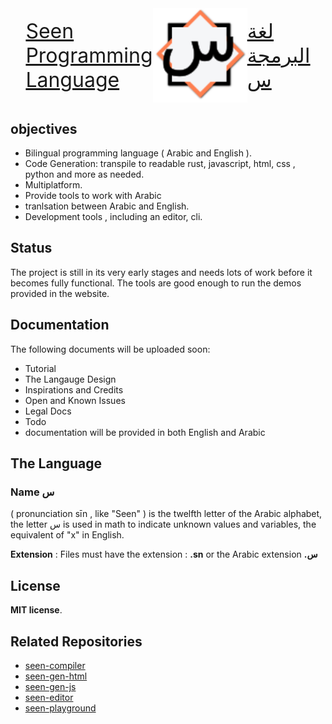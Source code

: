 <div style="display: flex; flex-direction: row; justify-content: center; align-items: center">
    <div>
    <a href="https://seenlang.org" style="display:inline-block; font-size:2rem;">
        Seen<br>
        Programming<br>
        Language
    </a> 
    </div>
    <img width="30%" alt="image" src="assets/light-logo.svg"> 
    <div>
    <a href="https://seenlang.org/ar" style="display:inline-block; font-size:2rem;">
        لغة<br>
        البرمجة<br>
        س
    </a>
    </div>
</div>

## objectives
- Bilingual programming language ( Arabic and English ).
- Code Generation: transpile to readable rust, javascript, html, css , python and more as needed.
- Multiplatform.
- Provide tools to work with Arabic 
- tranlsation between Arabic and English.
- Development tools , including an editor, cli.


## Status 
The project is still in its very early stages and needs lots of work before it becomes fully functional. 
The tools are good enough to run the demos provided in the website.

## Documentation
The following documents will be uploaded soon:
- Tutorial
- The Langauge Design
- Inspirations and Credits 
- Open and Known Issues
- Legal Docs
- Todo
- documentation will be provided in both English and Arabic

## The Language
### Name **س** 
( pronunciation sīn , like "Seen" ) is the twelfth letter of the Arabic alphabet,  the letter س is used in math to indicate unknown values and variables, the equivalent of "x" in English.
 
**Extension** : Files must have the extension : **.sn** or the Arabic extension **.س**

## License
**MIT license**.  

## Related Repositories
- [seen-compiler](https://github.com/abukhadra/seen-compiler)
- [seen-gen-html](https://github.com/abukhadra/seen-gen-html)
- [seen-gen-js](https://github.com/abukhadra/seen-gen-js)
- [seen-editor](https://github.com/abukhadra/seen-editor)
- [seen-playground](https://github.com/abukhadra/seen-playground)
